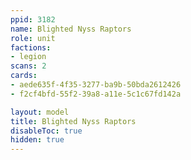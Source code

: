 ```yaml
---
ppid: 3182
name: Blighted Nyss Raptors
role: unit
factions:
- legion
scans: 2
cards:
- aede635f-4f35-3277-ba9b-50bda2612426
- f2cf4bfd-55f2-39a8-a11e-5c1c67fd142a

layout: model
title: Blighted Nyss Raptors
disableToc: true
hidden: true
---
```

